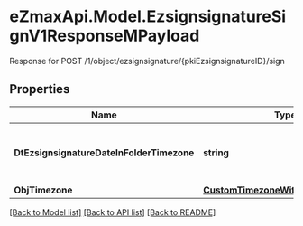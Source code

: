 # eZmaxApi.Model.EzsignsignatureSignV1ResponseMPayload
Response for POST /1/object/ezsignsignature/{pkiEzsignsignatureID}/sign

## Properties

Name | Type | Description | Notes
------------ | ------------- | ------------- | -------------
**DtEzsignsignatureDateInFolderTimezone** | **string** | The date the Ezsignsignature was signed in folder&#39;s timezone | 
**ObjTimezone** | [**CustomTimezoneWithCodeResponse**](CustomTimezoneWithCodeResponse.md) |  | [optional] 

[[Back to Model list]](../README.md#documentation-for-models) [[Back to API list]](../README.md#documentation-for-api-endpoints) [[Back to README]](../README.md)


